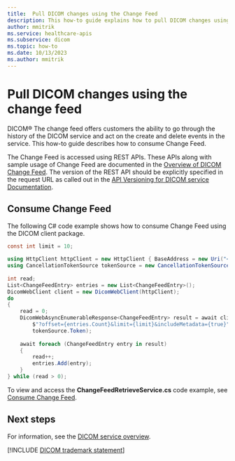 ```yaml
---
title:  Pull DICOM changes using the Change Feed 
description: This how-to guide explains how to pull DICOM changes using DICOM Change Feed for Azure Health Data Services.
author: mmitrik
ms.service: healthcare-apis
ms.subservice: dicom
ms.topic: how-to
ms.date: 10/13/2023
ms.author: mmitrik
---
```


# Pull DICOM changes using the change feed

DICOM&reg; The change feed offers customers the ability to go through the history of the DICOM service and act on the create and delete events in the service. This how-to guide describes how to consume Change Feed.

The Change Feed is accessed using REST APIs. These APIs along with sample usage of Change Feed are documented in the [Overview of DICOM Change Feed](dicom-change-feed-overview.md). The version of the REST API should be explicitly specified in the request URL as called out in the [API Versioning for DICOM service Documentation](api-versioning-dicom-service.md).

## Consume Change Feed

The following C# code example shows how to consume Change Feed using the DICOM client package.

```csharp
const int limit = 10;
 
using HttpClient httpClient = new HttpClient { BaseAddress = new Uri("<URL>") };
using CancellationTokenSource tokenSource = new CancellationTokenSource();
 
int read;
List<ChangeFeedEntry> entries = new List<ChangeFeedEntry>();
DicomWebClient client = new DicomWebClient(httpClient);
do
{
    read = 0;
    DicomWebAsyncEnumerableResponse<ChangeFeedEntry> result = await client.GetChangeFeed(
        $"?offset={entries.Count}&limit={limit}&includeMetadata={true}",
        tokenSource.Token);
 
    await foreach (ChangeFeedEntry entry in result)
    {
        read++;
        entries.Add(entry);
    }
} while (read > 0);
```

To view and access the **ChangeFeedRetrieveService.cs** code example, see [Consume Change Feed](https://github.com/microsoft/dicom-server/blob/main/converter/dicom-cast/src/Microsoft.Health.DicomCast.Core/Features/DicomWeb/Service/ChangeFeedRetrieveService.cs).

## Next steps

For information, see the [DICOM service overview](dicom-services-overview.md).

[!INCLUDE [DICOM trademark statement](../includes/healthcare-apis-dicom-trademark.md)]

